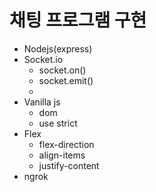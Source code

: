 # 채팅 프로그램 구현

 - Nodejs(express)
 - Socket.io
   - socket.on()
   - socket.emit()
   - 
 - Vanilla js
   - dom
   - use strict
 - Flex
   - flex-direction
   - align-items
   - justify-content
 - ngrok